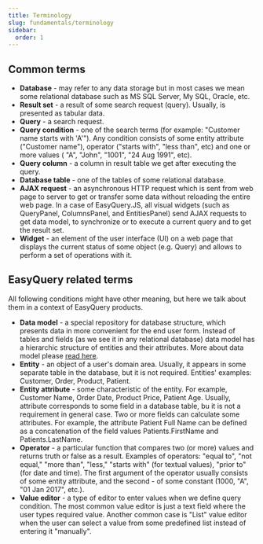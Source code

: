 ```yaml
---
title: Terminology
slug: fundamentals/terminology
sidebar:
  order: 1
---
```


## Common terms

* **Database** - may refer to any data storage but in most cases we mean some relational database such as MS SQL Server, My SQL, Oracle, etc.
* **Result set** - a result of some search request (query). Usually, is presented as tabular data.
* **Query** - a search request.
* **Query condition** - one of the search terms (for example: "Customer name starts with 'A'"). Any condition consists of some entity attribute ("Customer name"), operator ("starts with", "less than", etc) and one or more values ( "A", "John", "1001", "24 Aug 1991", etc).
* **Query column** - a column in result table we get after executing the query.
* **Database table** - one of the tables of some relational database.
* **AJAX request** - an asynchronous HTTP request which is sent from web page to server to get or transfer some data without reloading the entire web page. In a case of EasyQuery.JS, all visual widgets (such as QueryPanel, ColumnsPanel, and EntitiesPanel) send AJAX requests to get data model, to synchronize or to execute a current query and to get the result set.
* **Widget** - an element of the user interface (UI) on a web page that displays the current status of some object (e.g. Query) and allows to perform a set of operations with it.

## EasyQuery related terms

All following conditions might have other meaning, but here we talk about them in a context of EasyQuery products.

* **Data model** - a special repository for database structure, which presents data in more convenient for the end user form. Instead of tables and fields (as we see it in any relational database) data model has a hierarchic structure of entities and their attributes. More about data model please [read here](//fundamentals/data-model).
* **Entity** - an object of a user's domain area. Usually, it appears in some separate table in the database, but it is not required. Entities' examples: Customer, Order, Product, Patient.
* **Entity attribute** - some characteristic of the entity. For example, Customer Name, Order Date, Product Price, Patient Age. Usually, attribute corresponds to some field in a database table, bu it is not a requirement in general case. Two or more fields can calculate some attributes. For example, the attribute Patient Full Name can be defined as a concatenation of the field values Patients.FirstName and Patients.LastName.
* **Operator** - a particular function that compares two (or more) values and returns truth or false as a result. Examples of operators: "equal to", "not equal," "more than", "less," "starts with" (for textual values), "prior to" (for date and time). The first argument of the operator usually consists of some entity attribute, and the second - of some constant (1000, "A", "01 Jan 2017", etc.).
* **Value editor** - a type of editor to enter values when we define query condition. The most common value editor is just a text field where the user types required value. Another common case is "List" value editor when the user can select a value from some predefined list instead of entering it "manually".
